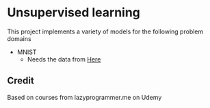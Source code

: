 # Unsupervised learning

This project implements a variety of models for the following problem domains
* MNIST
	* Needs the data from [Here](https://www.kaggle.com/c/digit-recognizer)

## Credit
Based on courses from lazyprogrammer.me on Udemy
